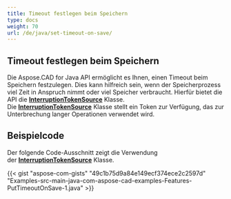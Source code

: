 ```yaml
---
title: Timeout festlegen beim Speichern
type: docs
weight: 70
url: /de/java/set-timeout-on-save/
---
```


## **Timeout festlegen beim Speichern**

Die Aspose.CAD for Java API ermöglicht es Ihnen, einen Timeout beim Speichern festzulegen. Dies kann hilfreich sein, wenn der Speicherprozess viel Zeit in Anspruch nimmt oder viel Speicher verbraucht. Hierfür bietet die API die [**InterruptionTokenSource**](https://reference.aspose.com/cad/java/com.aspose.cad/InterruptionTokenSource) Klasse. Die [**InterruptionTokenSource**](https://reference.aspose.com/cad/java/com.aspose.cad/InterruptionTokenSource) Klasse stellt ein Token zur Verfügung, das zur Unterbrechung langer Operationen verwendet wird.

## Beispielcode

Der folgende Code-Ausschnitt zeigt die Verwendung der [**InterruptionTokenSource**](https://reference.aspose.com/cad/java/com.aspose.cad/InterruptionTokenSource) Klasse.

{{< gist "aspose-com-gists" "49c1b75d9a84e149ecf374ece2c2597d" "Examples-src-main-java-com-aspose-cad-examples-Features-PutTimeoutOnSave-1.java" >}}
